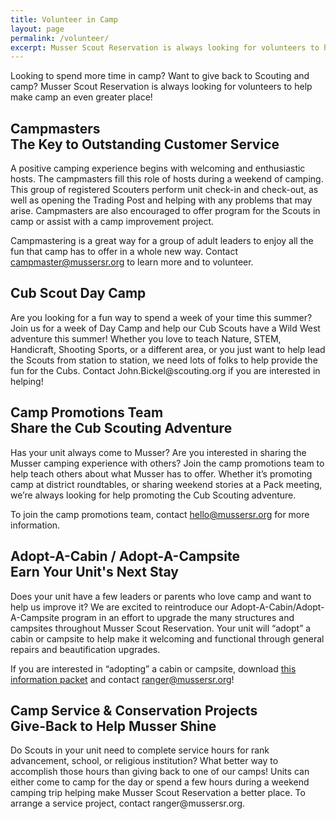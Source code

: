 ```yaml
---
title: Volunteer in Camp
layout: page
permalink: /volunteer/
excerpt: Musser Scout Reservation is always looking for volunteers to help make camp an even greater place!
---
```


Looking to spend more time in camp? Want to give back to Scouting and camp? Musser Scout Reservation is always looking for volunteers to help make camp an even greater place!

<h2>Campmasters <div class="h5">The Key to Outstanding Customer Service</div></h2>
A positive camping experience begins with welcoming and enthusiastic hosts. The campmasters fill this role of hosts during a weekend of camping. This group of registered Scouters perform unit check-in and check-out, as well as opening the Trading Post and helping with any problems that may arise. Campmasters are also encouraged to offer program for the Scouts in camp or assist with a camp improvement project.

Campmastering is a great way for a group of adult leaders to enjoy all the fun that camp has to offer in a whole new way. Contact campmaster@mussersr.org to learn more and to volunteer.

<h2>Cub Scout Day Camp</h2>
Are you looking for a fun way to spend a week of your time this summer? Join us for a week of Day Camp and help our Cub Scouts have a Wild West adventure this summer! Whether you love to teach Nature, STEM, Handicraft, Shooting Sports, or a different area, or you just want to help lead the Scouts from station to station, we need lots of folks to help provide the fun for the Cubs. Contact John.Bickel@scouting.org if you are interested in helping!

<h2>Camp Promotions Team <div class="h5">Share the Cub Scouting Adventure</div></h2>
Has your unit always come to Musser? Are you interested in sharing the Musser camping experience with others? Join the camp promotions team to help teach others about what Musser has to offer. Whether it’s promoting camp at district roundtables, or sharing weekend stories at a Pack meeting, we’re always looking for help promoting the Cub Scouting adventure.  
 
To join the camp promotions team, contact hello@mussersr.org for more information.

<h2>Adopt-A-Cabin / Adopt-A-Campsite <div class="h5">Earn Your Unit's Next Stay</div></h2>
Does your unit have a few leaders or parents who love camp and want to help us improve it? We are excited to reintroduce our Adopt-A-Cabin/Adopt-A-Campsite program in an effort to upgrade the many structures and campsites throughout Musser Scout Reservation. Your unit will “adopt” a cabin or campsite to help make it welcoming and functional through general repairs and beautification upgrades. 

If you are interested in “adopting” a cabin or campsite, download [this information packet](/files/Adopt_A_Cabin_Campsite.pdf) and contact ranger@mussersr.org!

<h2>Camp Service &amp; Conservation Projects <div class="h5">Give-Back to Help Musser Shine</div></h2>
Do Scouts in your unit need to complete service hours for rank advancement, school, or religious institution? What better way to accomplish those hours than giving back to one of our camps! Units can either come to camp for the day or spend a few hours during a weekend camping trip helping make Musser Scout Reservation a better place. To arrange a service project, contact ranger@mussersr.org.
